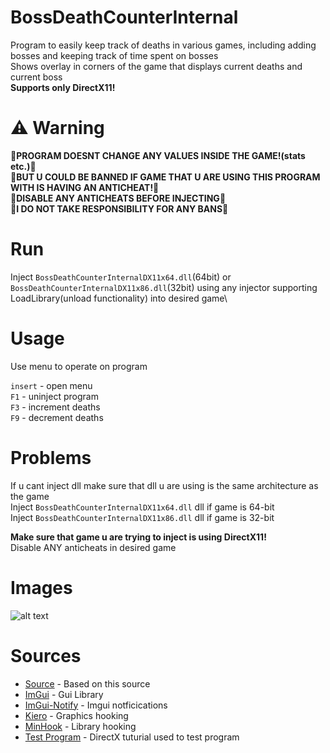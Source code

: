 # BossDeathCounterInternal

Program to easily keep track of deaths in various games, including adding bosses and keeping track of time spent on bosses\
Shows overlay in corners of the game that displays current deaths and current boss\
**Supports only DirectX11!**


# :warning: Warning
🔴**PROGRAM DOESNT CHANGE ANY VALUES INSIDE THE GAME!(stats etc.)**🔴\
🔴**BUT U COULD BE BANNED IF GAME THAT U ARE USING THIS PROGRAM WITH IS HAVING AN ANTICHEAT!**🔴\
🔴**DISABLE ANY ANTICHEATS BEFORE INJECTING**🔴\
🔴**I DO NOT TAKE RESPONSIBILITY FOR ANY BANS**🔴
# Run
Inject `BossDeathCounterInternalDX11x64.dll`(64bit) or `BossDeathCounterInternalDX11x86.dll`(32bit) using any injector supporting LoadLibrary(unload functionality) into desired game\


# Usage
Use menu to operate on program

`insert` - open menu\
`F1` - uninject program\
`F3` - increment deaths\
`F9` - decrement deaths

# Problems
If u cant inject dll make sure that dll u are using is the same architecture as the game\
Inject `BossDeathCounterInternalDX11x64.dll` dll if game is 64-bit\
Inject `BossDeathCounterInternalDX11x86.dll` dll if game is 32-bit


**Make sure that game u are trying to inject is using DirectX11!**\
Disable ANY anticheats in desired game

# Images
![alt text](https://i.ibb.co/qs4xbYP/obraz-2023-06-09-050648912.png)

# Sources
* [Source](https://www.unknowncheats.me/forum/d3d-tutorials-and-source/457178-imgui-hook-directx12-directx11-directx9-x64-x86.html) - Based on this source
* [ImGui](https://github.com/ocornut/imgui) - Gui Library
* [ImGui-Notify](https://github.com/patrickcjk/imgui-notify) - Imgui notficications
* [Kiero](https://github.com/Rebzzel/kiero) - Graphics hooking
* [MinHook](https://github.com/TsudaKageyu/minhook) - Library hooking
* [Test Program](https://github.com/kevinmoran/BeginnerDirect3D11) - DirectX tuturial used to test program
